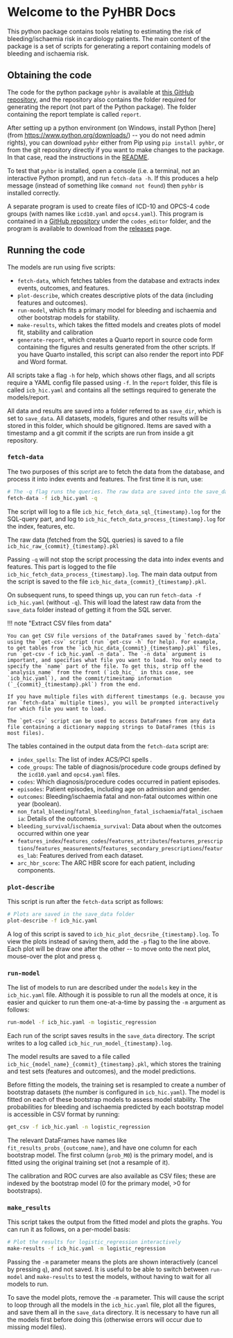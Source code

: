 # Welcome to the PyHBR Docs

This python package contains tools relating to estimating the risk of bleeding/ischaemia risk in cardiology patients. The main content of the package is a set of scripts for generating a report containing models of bleeding and ischaemia risk.

## Obtaining the code

The code for the python package `pyhbr` is available at [this GitHub repository](https://github.com/jrs0/hbr_uhbw), and the repository also contains the folder required for generating the report (not part of the Python package). The folder containing the report template is called `report`.

After setting up a python environment (on Windows, install Python [here](from https://www.python.org/downloads/) -- you do not need admin rights), you can download `pyhbr` either from Pip using `pip install pyhbr`, or from the git repository directly if you want to make changes to the package. In that case, read the instructions in the [README](https://github.com/jrs0/hbr_uhbw/tree/main/pyhbr).

To test that `pyhbr` is installed, open a console (i.e. a terminal, not an interactive Python prompt), and run `fetch-data -h`. If this produces a help message (instead of something like `command not found`) then `pyhbr` is installed correctly.

A separate program is used to create files of ICD-10 and OPCS-4 code groups (with names like `icd10.yaml` and `opcs4.yaml`). This program is contained in a [GitHub repository](https://github.com/jrs0/hbr_models) under the `codes_editor` folder, and the program is available to download from the [releases](https://github.com/jrs0/hbr_models/releases/tag/codes-editor-v0.1.0) page.

## Running the code

The models are run using five scripts: 

* `fetch-data`, which fetches tables from the database and extracts index events, outcomes, and features.
* `plot-describe`, which creates descriptive plots of the data (including features and outcomes).
* `run-model`, which fits a primary model for bleeding and ischaemia and other bootstrap models for stability.
* `make-results`, which takes the fitted models and creates plots of model fit, stability and calibration
* `generate-report`, which creates a Quarto report in source code form containing the figures and results generated from the other scripts. If you have Quarto installed, this script can also render the report into PDF and Word format.

All scripts take a flag `-h` for help, which shows other flags, and all scripts require a YAML config file passed using `-f`. In the `report` folder, this file is called `icb_hic.yaml` and contains all the settings required to generate the models/report.

All data and results are saved into a folder referred to as `save_dir`, which is set to `save_data`. All datasets, models, figures and other results will be stored in this folder, which should be gitignored. Items are saved with a timestamp and a git commit if the scripts are run from inside a git repository.

### `fetch-data`

The two purposes of this script are to fetch the data from the database, and process it into index events and features. The first time it is run, use:

```bash
# The -q flag runs the queries. The raw data are saved into the save_data
fetch-data -f icb_hic.yaml -q
```

The script will log to a file `icb_hic_fetch_data_sql_{timestamp}.log` for the SQL-query part, and log to `icb_hic_fetch_data_process_{timestamp}.log` for the index, features, etc.

The raw data (fetched from the SQL queries) is saved to a file `icb_hic_raw_{commit}_{timestamp}.pkl`

Passing `-q` will not stop the script processing the data into index events and features. This part is logged to the file `icb_hic_fetch_data_process_{timestamp}.log`. The main data output from the script is saved to the file `icb_hic_data_{commit}_{timestamp}.pkl`. 

On subsequent runs, to speed things up, you can run `fetch-data -f icb_hic.yaml` (without `-q`). This will load the latest raw data from the `save_data` folder instead of getting it from the SQL server.

!!! note "Extract CSV files from data"

    You can get CSV file versions of the DataFrames saved by `fetch-data` using the `get-csv` script (run `get-csv -h` for help). For example, to get tables from the `icb_hic_data_{commit}_{timestamp}.pkl` files, run `get-csv -f icb_hic.yaml -n data`. The `-n data` argument is important, and specifies what file you want to load. You only need to specify the `name` part of the file. To get this, strip off the `analysis_name` from the front (`icb_hic_` in this case, see `icb_hic.yaml`), and the commit/timestamp information (`_{commit}_{timestamp}.pkl`) from the end.
    
    If you have multiple files with different timestamps (e.g. because you ran `fetch-data` multiple times), you will be prompted interactively for which file you want to load.

    The `get-csv` script can be used to access DataFrames from any data file containing a dictionary mapping strings to DataFrames (this is most files).

The tables contained in the output data from the `fetch-data` script are:

* `index_spells`: The list of index ACS/PCI spells .
* `code_groups`: The table of diagnosis/procedure code groups defined by the `icd10.yaml` and `opcs4.yaml` files.
* `codes`: Which diagnosis/procedure codes occurred in patient episodes.
* `episodes`: Patient episodes, including age on admission and gender.
* `outcomes`: Bleeding/ischaemia fatal and non-fatal outcomes within one year (boolean).
* `non_fatal_bleeding`/`fatal_bleeding`/`non_fatal_ischaemia`/`fatal_ischaemia`: Details of the outcomes.
* `bleeding_survival`/`ischaemia_survival`: Data about when the outcomes occurred within one year
* `features_index`/`features_codes`/`features_attributes`/`features_prescriptions`/`features_measurements`/`features_secondary_prescriptions`/`features_lab`: Features derived from each dataset.
* `arc_hbr_score`: The ARC HBR score for each patient, including components.

### `plot-describe`

This script is run after the `fetch-data` script as follows:

```bash
# Plots are saved in the save_data folder
plot-describe -f icb_hic.yaml
```

A log of this script is saved to `icb_hic_plot_decsribe_{timestamp}.log`. To view the plots instead of saving them, add the `-p` flag to the line above. Each plot will be draw one after the other -- to move onto the next plot, mouse-over the plot and press `q`.

### `run-model`

The list of models to run are described under the `models` key in the `icb_hic.yaml` file. Although it is possible to run all the models at once, it is easier and quicker to run them one-at-a-time by passing the `-m` argument as follows:

```bash
run-model -f icb_hic.yaml -m logistic_regression
```

Each run of the script saves results in the `save_data` directory. The script writes to a log called `icb_hic_run_model_{timestamp}.log`. 

The model results are saved to a file called `icb_hic_{model_name}_{commit}_{timestamp}.pkl`, which stores the training and test sets (features and outcomes), and the model predictions.

Before fitting the models, the training set is resampled to create a number of bootstrap datasets (the number is configured in `icb_hic.yaml`). The model is fitted on each of these bootstrap models to assess model stability. The probabilities for bleeding and ischaemia predicted by each bootstrap model is accessible in CSV format by running:

```bash
get_csv -f icb_hic.yaml -n logistic_regression
```

The relevant DataFrames have names like `fit_results_probs_{outcome_name}`, and have one column for each bootstrap model. The first column (`prob_M0`) is the primary model, and is fitted using the original training set (not a resample of it).

The calibration and ROC curves are also available as CSV files; these are indexed by the bootstrap model (0 for the primary model, >0 for bootstraps).

### `make_results`

This script takes the output from the fitted model and plots the graphs. You can run it as follows, on a per-model basis:

```bash
# Plot the results for logistic_regression interactively
make-results -f icb_hic.yaml -m logistic_regression
```

Passing the `-m` parameter means the plots are shown interactively (cancel by pressing `q`), and not saved. It is useful to be able to switch between `run-model` and `make-results` to test the models, without having to wait for all models to run.

To save the model plots, remove the `-m` parameter. This will cause the script to loop through all the models in the `icb_hic.yaml` file, plot all the figures, and save them all in the `save_data` directory. It is necessary to have run all the models first before doing this (otherwise errors will occur due to missing model files).
